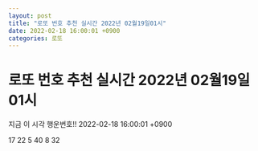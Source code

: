 ```yaml
---
layout: post
title: "로또 번호 추천 실시간 2022년 02월19일01시"
date: 2022-02-18 16:00:01 +0900
categories: 로또
---
```


# 로또 번호 추천 실시간 2022년 02월19일01시

지금 이 시각 행운번호!! 2022-02-18 16:00:01 +0900

 17  22  5  40  8  32 

